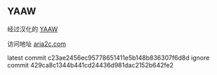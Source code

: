 YAAW
----

经过汉化的 [YAAW](https://github.com/binux/yaaw)

访问地址 [aria2c.com](http://aria2c.com/)

latest commit c23ae2456ec95778651411e5b148b836307f6d8d
ignore commit 429ca8c1344b441cd24436d981dac2152b642fe2